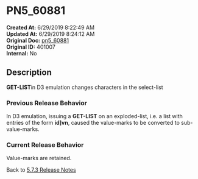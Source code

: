 # PN5_60881

**Created At:** 6/29/2019 8:22:49 AM  
**Updated At:** 6/29/2019 8:24:12 AM  
**Original Doc:** [pn5_60881](https://docs.jbase.com/61286-5-7-3-release-notes/pn5_60881)  
**Original ID:** 401007  
**Internal:** No  

## Description

**GET-LIST**in D3 emulation changes characters in the select-list

### Previous Release Behavior

In D3 emulation, issuing a **GET-LIST** on an exploded-list, i.e. a list with entries of the form **id]vn**, caused the value-marks to be converted to sub-value-marks.

### Current Release Behavior

Value-marks are retained.

Back to [5.7.3 Release Notes](./../README.md)
